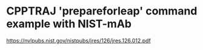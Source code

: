 CPPTRAJ 'prepareforleap' command example with NIST-mAb
======================================================

https://nvlpubs.nist.gov/nistpubs/jres/126/jres.126.012.pdf


